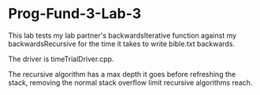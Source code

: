 # Prog-Fund-3-Lab-3
This lab tests my lab partner's backwardsIterative function against my backwardsRecursive for the time it takes to write bible.txt backwards.

The driver is timeTrialDriver.cpp.

The recursive algorithm has a max depth it goes before refreshing the stack, removing the normal stack overflow limit recursive algorithms reach.
